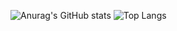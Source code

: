 ![Anurag's GitHub stats](https://github-readme-stats.vercel.app/api?username=SocialSisterYi&count_private=true&theme=cobalt&show_icons=true)
![Top Langs](https://github-readme-stats.vercel.app/api/top-langs?username=SocialSisterYi&layout=compact)
